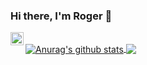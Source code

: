 ### Hi there, I'm Roger 👋

<a href="https://www.linkedin.com/in/roger-coll-5084a8170/">
  <img align="left" alt="Roger's Linkedin" width="21px" src="https://raw.githubusercontent.com/anuraghazra/anuraghazra/master/assets/logo-linkedin.png" />
</a>

<br />

<a href="https://github.com/anuraghazra/github-readme-stats">
  <img align="center" src="https://github-readme-stats.anuraghazra1.vercel.app/api?username=rogercoll&show_icons=true&include_all_commits=true&theme=radical" alt="Anurag's github stats" />
</a>
<a href="https://github.com/anuraghazra/github-readme-stats">
  <!-- Change the `github-readme-stats.anuraghazra1.vercel.app` to `github-readme-stats.vercel.app`  -->
  <img align="center" src="https://github-readme-stats.anuraghazra1.vercel.app/api/top-langs/?username=rogercoll&hide=javascript,html&layout=compact&theme=radical" />
</a>
